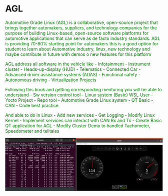 # AGL

<span style="color:green">

Automotive Grade Linux (AGL) is a collaborative, open-source project that brings together automakers, suppliers, and technology companies for the purpose of building Linux-based, open-source software platforms for automotive applications that can serve as de facto industry standards. AGL is providing 70-80% starting point for automakers this is a good option for student to learn about Automotive industry, linux, new technology and maybe contribute in future with demos o new features for this platform

AGL address all software in the vehicle like 
    - Infotainment
	- Instrument cluster
	- Heads-up-display (HUD)
	- Telematics
	- Connected Car
	- Advanced driver assistance systems (ADAS)
	- Functional safety
	- Autonomous driving
	- Virtualization Projects

Following this book and getting corresponding mentoring you will be able to understand 
    - Sw version control tool
    - Linux system (Basic) WSL User
    - Yocto Project
    - Repo tool
    - Automotive Grade Linux system 
    - QT Basic
    - CAN
    - Code best practice 

And able to do in Linux
    - Add new services
    - Get Logging
    - Modify Linux Kernel
    - Implement services can interact with CAN Rx and Tx
    - Create Basic QT application for AGL
    - Modify Cluster Demo to handled Tachometer, Speedometer and telltales  

</span>

![AGL Demo](./media/image.png#center)